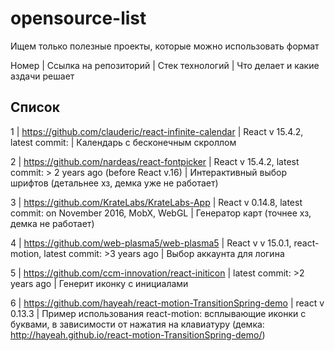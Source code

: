 # opensource-list

Ищем только полезные проекты, которые можно использовать формат

Номер | Ссылка на репозиторий | Стек технологий | Что делает и какие аздачи решает


## Список
1 | https://github.com/clauderic/react-infinite-calendar | React v 15.4.2, latest commit: | Календарь с бесконечным скроллом

2 | https://github.com/nardeas/react-fontpicker | React v 15.4.2, latest commit: > 2 years ago (before React v.16) | Интерактивный выбор шрифтов (детальнее хз, демка уже не работает)

3 | https://github.com/KrateLabs/KrateLabs-App | React v 0.14.8, latest commit: on November 2016, MobX, WebGL | Генератор карт (точнее хз, демка не работает)

4 | https://github.com/web-plasma5/web-plasma5 | React v v 15.0.1, react-motion, latest commit: >3 years ago | Выбор аккаунта для логина

5 | https://github.com/ccm-innovation/react-initicon | latest commit: >2 years ago | Генерит иконку с инициалами 

6 | https://github.com/hayeah/react-motion-TransitionSpring-demo | react v 0.13.3 | Пример использования react-motion: всплывающие иконки с буквами,  в зависимости от нажатия на клавиатуру (демка: http://hayeah.github.io/react-motion-TransitionSpring-demo/)